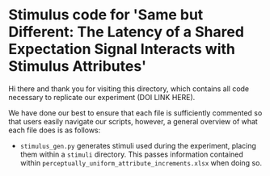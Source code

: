 # Stimulus code for 'Same but Different: The Latency of a Shared Expectation Signal Interacts with Stimulus Attributes'
Hi there and thank you for visiting this directory, which contains all code necessary to replicate our experiment (DOI LINK HERE).

We have done our best to ensure that each file is sufficiently commented so that users easily navigate our scripts, however, a general overview of what each file does is as follows:
- `stimulus_gen.py` generates stimuli used during the experiment, placing them within a `stimuli` directory. This passes information contained within `perceptually_uniform_attribute_increments.xlsx` when doing so.
